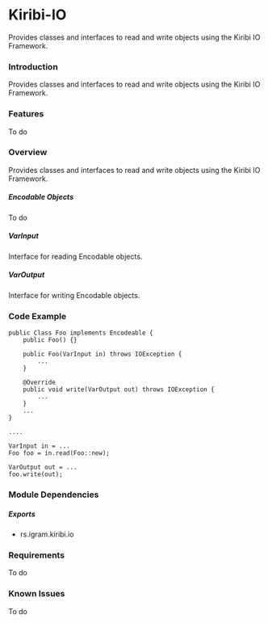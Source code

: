 # Kiribi-IO
Provides classes and interfaces to read and write objects using the Kiribi IO Framework.

### Introduction
Provides classes and interfaces to read and write objects using the Kiribi IO Framework.

### Features
To do

### Overview
Provides classes and interfaces to read and write objects using the Kiribi IO Framework.

##### Encodable Objects
To do

##### VarInput
Interface for reading Encodable objects.

##### VarOutput
Interface for writing Encodable objects.

### Code Example

 	public Class Foo implements Encodeable {
    	public Foo() {}
 
    	public Foo(VarInput in) throws IOException {
          	...
        }
 
        @Override
        public void write(VarOutput out) throws IOException {
          	...
        }
        ...
    }
 
    ....
 
    VarInput in = ...
    Foo foo = in.read(Foo::new);
    
    VarOutput out = ...
    foo.write(out);


### Module Dependencies
##### Exports
* rs.igram.kiribi.io

### Requirements
To do

### Known Issues
To do
